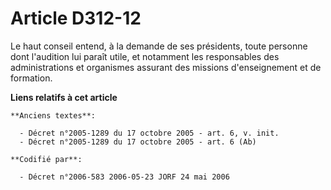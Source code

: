 # Article D312-12

Le haut conseil entend, à la demande de ses présidents, toute personne dont l'audition lui paraît utile, et notamment les
responsables des administrations et organismes assurant des missions d'enseignement et de formation.

**Liens relatifs à cet article**

	**Anciens textes**:

	  - Décret n°2005-1289 du 17 octobre 2005 - art. 6, v. init.
	  - Décret n°2005-1289 du 17 octobre 2005 - art. 6 (Ab)

	**Codifié par**:

	  - Décret n°2006-583 2006-05-23 JORF 24 mai 2006
